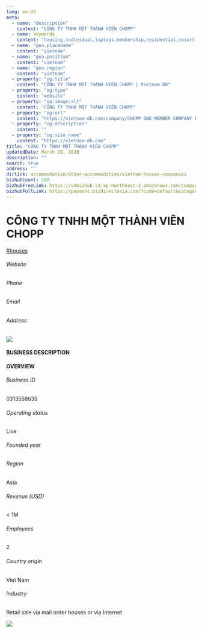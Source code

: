 ```yaml
---
lang: en-US
meta:
  - name: "description"
    content: "CÔNG TY TNHH MỘT THÀNH VIÊN CHOPP"
  - name: keywords
    content: "housing,individual,laptops,membership,residential,resort,resorts,speakers,spirits,virtual,wireless,wireless,wireless,wireless,wireless,wireless,wireless,vietnam-houses-companies"
  - name: "geo.placename"
    content: "vietnam"
  - name: "geo.position"
    content: "vietnam"
  - name: "geo.region"
    content: "vietnam"
  - property: "og:title"
    content: "CÔNG TY TNHH MỘT THÀNH VIÊN CHOPP | Vietnam DB"
  - property: "og:type"
    content: "website"
  - property: "og:image:alt"
    content: "CÔNG TY TNHH MỘT THÀNH VIÊN CHOPP"
  - property: "og:url"
    content: "https://vietnam-db.com/company/CHOPP ONE MEMBER COMPANY LIMITED-2626483"
  - property: "og:description"
    content: ""
  - property: "og:site_name"
    content: "https://vietnam-db.com"
title: "CÔNG TY TNHH MỘT THÀNH VIÊN CHOPP"
updatedDate: March 28, 2020
description: ""
search: true
address: ""
dirlink: accommodation/other-accommodation/vietnam-houses-companies
bizhubCount: 100
bizhubFreeLink: https://vnbizhub.s3.ap-northeast-2.amazonaws.com/companies/vietnam-houses-companies_preview.xlsx
bizhubFullLink: https://payment.bizdirectasia.com/?code=default&category=bizhub&item=vietnam-houses-companies&redirect=https://vietnam-db.com
---
```



<div class="bd-item">
    <div class="item-content">
        <div class="detail-title-wrap">
            <h1 class="detail-title">
                CÔNG TY TNHH MỘT THÀNH VIÊN CHOPP
            </h1>
        </div>
		<div class="detail-tagslist"><a href="/accommodation/other-accommodation/tags/houses" class="detail-tagitem">#houses</a></div>
        <h6 class="bd-label">Website</h6>
        <p></p>
		<h6 class="bd-label">Phone</h6>
        <p></p>
        <h6 class="bd-label">Email</h6>
        <p><a class="textColorPrimary" href="#"></a></p>
        <h6 class="bd-label">Address</h6>
        <p></p>
    </div>
</div>

<div class="banner-wrap text-center"><a href="" class="banner-link"><img src="/assets/vndb.com/BannerAds2.jpg" class="banner-img"></a></div>

<div class="bd-item">
    <div class="item-content">
        <h4 class="textColorPrimary item-title">BUSINESS DESCRIPTION</h4>
        <p></p>
    </div>
</div>

<div class="bd-item">
    <div class="item-content">
        <h4 class="textColorPrimary item-title">OVERVIEW</h4>
        <div class="item-info">
            <h6 class="bd-label">Business ID</h6>
            <p>0313558635</p>
        </div>
        <div class="item-info">
            <h6 class="bd-label">Operating status</h6>
            <p>Live<small class="bd-status_dot live"></small></p>
        </div>
        <div class="item-info">
            <h6 class="bd-label">Founded year</h6>
            <p></p>
        </div>
        <div class="item-info">
            <h6 class="bd-label">Region</h6>
            <p>Asia</p>
        </div>
        <div class="item-info">
            <h6 class="bd-label">Revenue (USD)</h6>
            <p>&lt; 1M</p>
        </div>
        <div class="item-info">
            <h6 class="bd-label">Employees</h6>
            <p>2</p>
        </div>
        <div class="item-info">
            <h6 class="bd-label">Country origin</h6>
            <p>Viet Nam</p>
        </div>
        <div class="item-info">
            <h6 class="bd-label">Industry</h6>
            <p>Retail sale via mail order houses or via Internet</p>
        </div>
    </div>
</div>

<div class="banner-wrap text-center"><a href="" class="banner-link"><img src="/assets/vndb.com/BannerAd_04_728x90.jpg" class="banner-img"></a></div>

<CustomPopup popupTitle="ENTER EMAIL TO DOWNLOAD" popupSubTitle="The companies data will be sent to your inbox. Please enter your email." :free="this.$frontmatter.bizhubFreeLink" :paid="this.$frontmatter.bizhubFullLink" :count="this.$frontmatter.bizhubCount"/>

